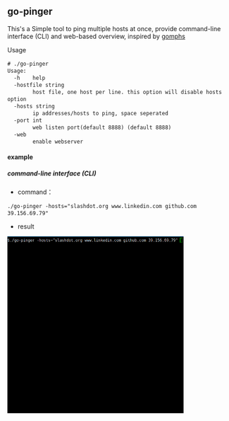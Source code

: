 ## go-pinger

This's a Simple tool to ping multiple hosts at once, provide command-line interface (CLI) and web-based overview, inspired by [gomphs](https://github.com/42wim/gomphs)

Usage 

```
# ./go-pinger
Usage: 
  -h	help
  -hostfile string
    	host file, one host per line. this option will disable hosts option
  -hosts string
    	ip addresses/hosts to ping, space seperated
  -port int
    	web listen port(default 8888) (default 8888)
  -web
    	enable webserver
```
#### example

##### command-line interface (CLI) 
* command：
```
./go-pinger -hosts="slashdot.org www.linkedin.com github.com 39.156.69.79"
```
* result
<img src="https://github.com/xiaoxuanzi/box/blob/master/go-pinger-example-1.gif" width = "400" height = "400"/>
